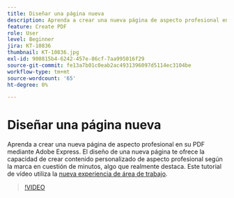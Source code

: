 ```yaml
---
title: Diseñar una página nueva
description: Aprenda a crear una nueva página de aspecto profesional en el PDF mediante Adobe Express
feature: Create PDF
role: User
level: Beginner
jira: KT-10836
thumbnail: KT-10836.jpg
exl-id: 900815b4-6242-457e-86cf-7aa995016f29
source-git-commit: fe13a7b01c0eab2ac4931396097d5114ec3104be
workflow-type: tm+mt
source-wordcount: '65'
ht-degree: 0%

---
```


# Diseñar una página nueva

Aprenda a crear una nueva página de aspecto profesional en su PDF mediante Adobe Express. El diseño de una nueva página te ofrece la capacidad de crear contenido personalizado de aspecto profesional según la marca en cuestión de minutos, algo que realmente destaca. Este tutorial de vídeo utiliza la [nueva experiencia de área de trabajo](new-workspace.md).

>[!VIDEO](https://video.tv.adobe.com/v/347331?quality=12&learn=on&hidetitle=true)
